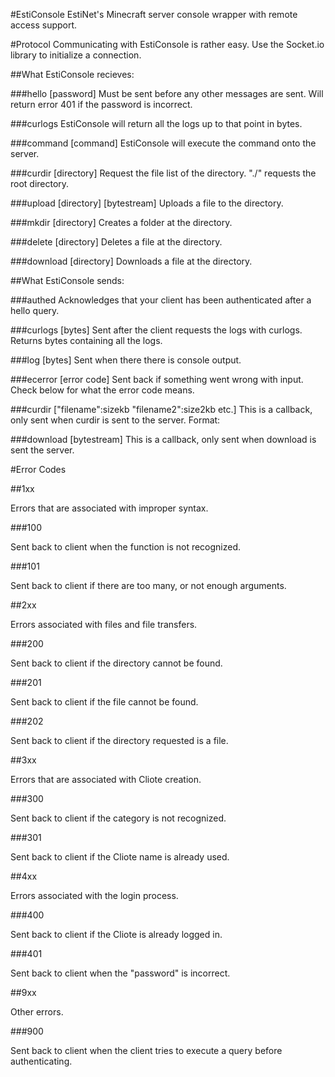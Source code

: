 #EstiConsole
EstiNet's Minecraft server console wrapper with remote access support.

#Protocol
Communicating with EstiConsole is rather easy. Use the Socket.io library to initialize a connection.

##What EstiConsole recieves:

###hello [password]
Must be sent before any other messages are sent. Will return error 401 if the password is incorrect.

###curlogs
EstiConsole will return all the logs up to that point in bytes.

###command [command]
EstiConsole will execute the command onto the server.

###curdir [directory]
Request the file list of the directory. "./" requests the root directory.

###upload [directory] [bytestream]
Uploads a file to the directory.

###mkdir [directory]
Creates a folder at the directory.

###delete [directory]
Deletes a file at the directory.

###download [directory]
Downloads a file at the directory.

##What EstiConsole sends:

###authed
Acknowledges that your client has been authenticated after a hello query.

###curlogs [bytes]
Sent after the client requests the logs with curlogs. Returns bytes containing all the logs.

###log [bytes]
Sent when there there is console output.

###ecerror [error code]
Sent back if something went wrong with input. Check below for what the error code means.

###curdir ["filename":sizekb "filename2":size2kb etc.]
This is a callback, only sent when curdir is sent to the server. Format: 

###download [bytestream]
This is a callback, only sent when download is sent the server.

#Error Codes

##1xx

Errors that are associated with improper syntax.

###100

Sent back to client when the function is not recognized.

###101

Sent back to client if there are too many, or not enough arguments.

##2xx

Errors associated with files and file transfers.

###200

Sent back to client if the directory cannot be found.

###201

Sent back to client if the file cannot be found.

###202

Sent back to client if the directory requested is a file.

##3xx

Errors that are associated with Cliote creation.

###300

Sent back to client if the category is not recognized.

###301

Sent back to client if the Cliote name is already used.

##4xx

Errors associated with the login process.

###400

Sent back to client if the Cliote is already logged in.

###401

Sent back to client when the "password" is incorrect.

##9xx

Other errors.

###900

Sent back to client when the client tries to execute a query before authenticating.
